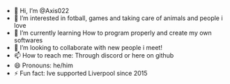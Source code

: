 - 👋 Hi, I’m @Axis022
- 👀 I’m interested in fotball, games and taking care of animals and people i love
- 🌱 I’m currently learning How to program properly and create my own softwares
- 💞️ I’m looking to collaborate with new people i meet!
- 📫 How to reach me: Through discord or here on github
- 😄 Pronouns: he/him
- ⚡ Fun fact: Ive supported Liverpool since 2015
<!---
Axis022/Axis022 is a ✨ special ✨ repository because its `README.md` (this file) appears on your GitHub profile.
You can click the Preview link to take a look at your changes.
--->
